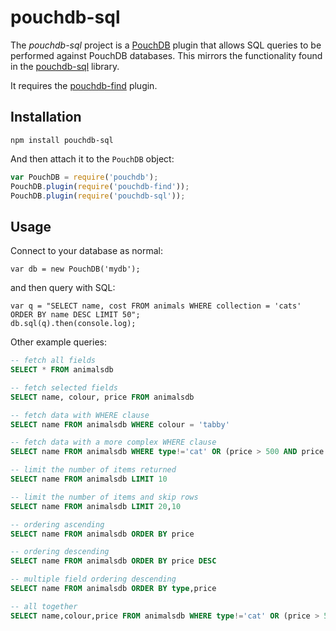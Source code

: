 # pouchdb-sql

The *pouchdb-sql* project is a [PouchDB](https://pouchdb.com) plugin that allows SQL queries to be performed against PouchDB databases. This mirrors the functionality found in the [pouchdb-sql](https://www.npmjs.com/package/pouchdb-sql) library.

It requires the [pouchdb-find](https://www.npmjs.com/package/pouchdb-find) plugin.

## Installation

```
npm install pouchdb-sql
```

And then attach it to the `PouchDB` object:

```js
var PouchDB = require('pouchdb');
PouchDB.plugin(require('pouchdb-find'));
PouchDB.plugin(require('pouchdb-sql'));
```

## Usage

Connect to your database as normal:

```
var db = new PouchDB('mydb');
```

and then query with SQL:

```
var q = "SELECT name, cost FROM animals WHERE collection = 'cats' ORDER BY name DESC LIMIT 50";
db.sql(q).then(console.log);
```

Other example queries:

```sql
-- fetch all fields
SELECT * FROM animalsdb

-- fetch selected fields
SELECT name, colour, price FROM animalsdb

-- fetch data with WHERE clause
SELECT name FROM animalsdb WHERE colour = 'tabby'

-- fetch data with a more complex WHERE clause
SELECT name FROM animalsdb WHERE type!='cat' OR (price > 500 AND price < 1000)

-- limit the number of items returned
SELECT name FROM animalsdb LIMIT 10

-- limit the number of items and skip rows
SELECT name FROM animalsdb LIMIT 20,10

-- ordering ascending
SELECT name FROM animalsdb ORDER BY price

-- ordering descending
SELECT name FROM animalsdb ORDER BY price DESC

-- multiple field ordering descending
SELECT name FROM animalsdb ORDER BY type,price

-- all together
SELECT name,colour,price FROM animalsdb WHERE type!='cat' OR (price > 500 AND price < 1000) ORDER BY type, price LIMIT 20,10
```
